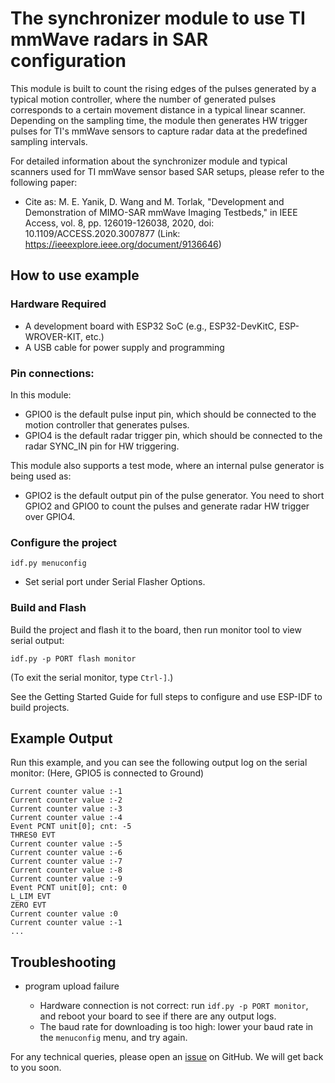 # The synchronizer module to use TI mmWave radars in SAR configuration

This module is built to count the rising edges of the pulses generated by a typical motion controller, where the number of generated pulses corresponds to a certain movement distance in a typical linear scanner. Depending on the sampling time, the module then generates HW trigger pulses for TI's mmWave sensors to capture radar data at the predefined sampling intervals.

For detailed information about the synchronizer module and typical scanners used for TI mmWave sensor based SAR setups, please refer to the following paper:

* Cite as: M. E. Yanik, D. Wang and M. Torlak, "Development and Demonstration of MIMO-SAR mmWave Imaging Testbeds," in IEEE Access, vol. 8, pp. 126019-126038, 2020, doi: 10.1109/ACCESS.2020.3007877 (Link: https://ieeexplore.ieee.org/document/9136646)

## How to use example

### Hardware Required

* A development board with ESP32 SoC (e.g., ESP32-DevKitC, ESP-WROVER-KIT, etc.)
* A USB cable for power supply and programming

### Pin connections:
In this module:

* GPIO0 is the default pulse input pin, which should be connected to the motion controller that generates pulses.
* GPIO4 is the default radar trigger pin, which should be connected to the radar SYNC_IN pin for HW triggering.

This module also supports a test mode, where an internal pulse generator is being used as:

* GPIO2 is the default output pin of the pulse generator. You need to short GPIO2 and GPIO0 to count the pulses and generate radar HW trigger over GPIO4.

### Configure the project

```
idf.py menuconfig
```

* Set serial port under Serial Flasher Options.

### Build and Flash

Build the project and flash it to the board, then run monitor tool to view serial output:

```
idf.py -p PORT flash monitor
```

(To exit the serial monitor, type ``Ctrl-]``.)


See the Getting Started Guide for full steps to configure and use ESP-IDF to build projects.

## Example Output


Run this example, and you can see the following output log on the serial monitor:
(Here, GPIO5 is connected to Ground)

```
Current counter value :-1
Current counter value :-2
Current counter value :-3
Current counter value :-4
Event PCNT unit[0]; cnt: -5
THRES0 EVT
Current counter value :-5
Current counter value :-6
Current counter value :-7
Current counter value :-8
Current counter value :-9
Event PCNT unit[0]; cnt: 0
L_LIM EVT
ZERO EVT
Current counter value :0
Current counter value :-1
...
```

## Troubleshooting

* program upload failure

    * Hardware connection is not correct: run `idf.py -p PORT monitor`, and reboot your board to see if there are any output logs.
    * The baud rate for downloading is too high: lower your baud rate in the `menuconfig` menu, and try again.

For any technical queries, please open an [issue](https://github.com/espressif/esp-idf/issues) on GitHub. We will get back to you soon.
